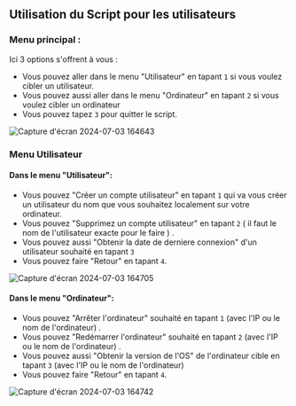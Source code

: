 ## Utilisation du Script pour les utilisateurs

### Menu principal :

Ici 3 options s'offrent à vous :

- Vous pouvez aller dans le menu "Utilisateur" en tapant `1` si vous voulez cibler un utilisateur.
- Vous pouvez aussi aller dans le menu "Ordinateur" en tapant `2` si vous voulez cibler un ordinateur
- Vous pouvez tapez `3` pour quitter le script.

![Capture d'écran 2024-07-03 164643](https://github.com/WildCodeSchool/tssr-2405-p2-g2-Scripting/assets/156552845/87a68ae3-9f1b-494c-a18c-c3c1ffe186e9)

### Menu Utilisateur

#### Dans le menu "Utilisateur": 

- Vous pouvez "Créer un compte utilisateur" en tapant `1` qui va vous créer un utilisateur du nom que vous souhaitez localement sur votre ordinateur.
- Vous pouvez "Supprimez un compte utilisateur" en tapant `2` ( il faut le nom de l'utilisateur exacte pour le faire ) .
- Vous pouvez aussi  "Obtenir la date de derniere connexion" d'un utilisateur souhaité en tapant `3`
- Vous pouvez faire "Retour" en tapant `4`.

![Capture d'écran 2024-07-03 164705](https://github.com/WildCodeSchool/tssr-2405-p2-g2-Scripting/assets/156552845/9f85d529-5e9c-4e57-860b-b9de2e381e91)

#### Dans le menu "Ordinateur": 

- Vous pouvez "Arrêter l'ordinateur" souhaité en tapant `1` (avec l'IP ou le nom de l'ordinateur) .
- Vous pouvez "Redémarrer l'ordinateur" souhaité en tapant `2` (avec l'IP ou le nom de l'ordinateur) .
- Vous pouvez aussi  "Obtenir la version de l'OS" de l'ordinateur cible en tapant `3` (avec l'IP ou le nom de l'ordinateur)
- Vous pouvez faire "Retour" en tapant `4`.

![Capture d'écran 2024-07-03 164742](https://github.com/WildCodeSchool/tssr-2405-p2-g2-Scripting/assets/156552845/f1414c6d-75e1-4568-ade2-21982b18551a)
